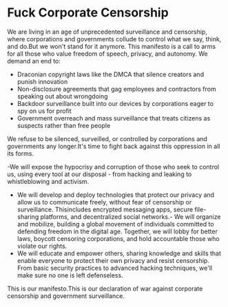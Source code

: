 # Fuck Corporate Censorship

We are living in an age of unprecedented surveillance and censorship, where corporations and governments collude to control what we say, think, and do.But we won't stand for it anymore.
This manifesto is a call to arms for all those who value freedom of speech, privacy, and autonomy. We demand an end to:

- Draconian copyright laws like the DMCA that silence creators and punish innovation
- Non-disclosure agreements that gag employees and contractors from speaking out about wrongdoing
- Backdoor surveillance built into our devices by corporations eager to spy on us for profit
- Government overreach and mass surveillance that treats citizens as suspects rather than free people

We refuse to be silenced, surveilled, or controlled by corporations and governments any longer.It's time to fight back against this oppression in all its forms.

-We will expose the hypocrisy and corruption of those who seek to control us, using every tool at our disposal - from hacking and leaking to whistleblowing and activism.
- We will develop and deploy technologies that protect our privacy and allow us to communicate freely, without fear of censorship or surveillance. Thisincludes encrypted messaging apps, secure file-sharing platforms, and decentralized social networks.- We will organize and mobilize, building a global movement of individuals committed to defending freedom in the digital age. Together, we will lobby for better laws, boycott censoring corporations, and hold accountable those who violate our rights.
- We will educate and empower others, sharing knowledge and skills that enable everyone to protect their own privacy and resist censorship. From basic security practices to advanced hacking techniques, we'll make sure no one is left defenseless.

This is our manifesto.This is our declaration of war against corporate censorship and government surveillance.